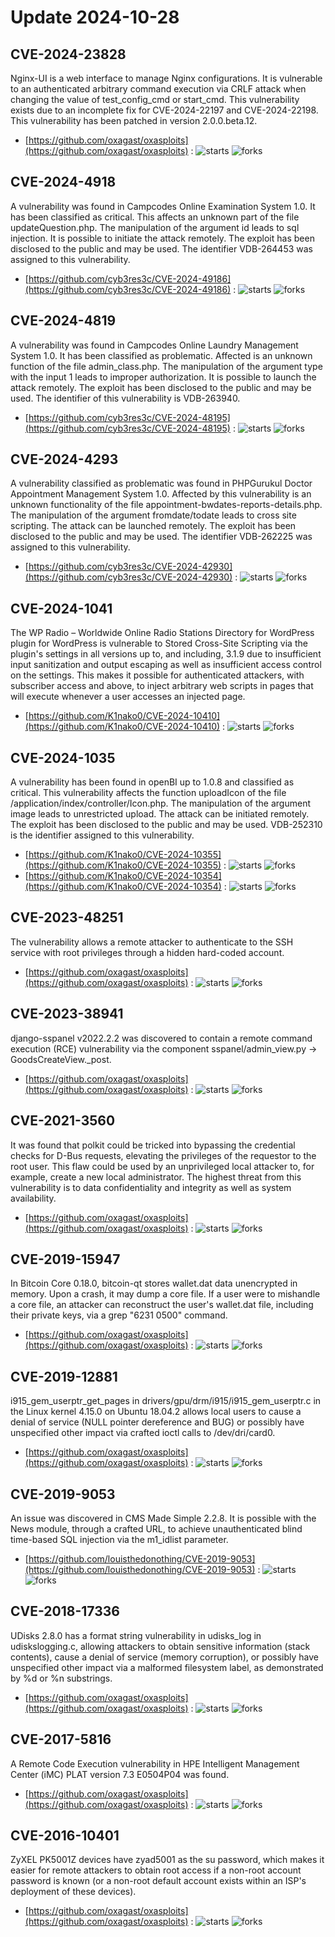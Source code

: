 # Update 2024-10-28
## CVE-2024-23828
 Nginx-UI is a web interface to manage Nginx configurations. It is vulnerable to an authenticated arbitrary command execution via CRLF attack when changing the value of test_config_cmd or start_cmd. This vulnerability exists due to an incomplete fix for CVE-2024-22197 and CVE-2024-22198. This vulnerability has been patched in version 2.0.0.beta.12.

- [https://github.com/oxagast/oxasploits](https://github.com/oxagast/oxasploits) :  ![starts](https://img.shields.io/github/stars/oxagast/oxasploits.svg) ![forks](https://img.shields.io/github/forks/oxagast/oxasploits.svg)


## CVE-2024-4918
 A vulnerability was found in Campcodes Online Examination System 1.0. It has been classified as critical. This affects an unknown part of the file updateQuestion.php. The manipulation of the argument id leads to sql injection. It is possible to initiate the attack remotely. The exploit has been disclosed to the public and may be used. The identifier VDB-264453 was assigned to this vulnerability.

- [https://github.com/cyb3res3c/CVE-2024-49186](https://github.com/cyb3res3c/CVE-2024-49186) :  ![starts](https://img.shields.io/github/stars/cyb3res3c/CVE-2024-49186.svg) ![forks](https://img.shields.io/github/forks/cyb3res3c/CVE-2024-49186.svg)


## CVE-2024-4819
 A vulnerability was found in Campcodes Online Laundry Management System 1.0. It has been classified as problematic. Affected is an unknown function of the file admin_class.php. The manipulation of the argument type with the input 1 leads to improper authorization. It is possible to launch the attack remotely. The exploit has been disclosed to the public and may be used. The identifier of this vulnerability is VDB-263940.

- [https://github.com/cyb3res3c/CVE-2024-48195](https://github.com/cyb3res3c/CVE-2024-48195) :  ![starts](https://img.shields.io/github/stars/cyb3res3c/CVE-2024-48195.svg) ![forks](https://img.shields.io/github/forks/cyb3res3c/CVE-2024-48195.svg)


## CVE-2024-4293
 A vulnerability classified as problematic was found in PHPGurukul Doctor Appointment Management System 1.0. Affected by this vulnerability is an unknown functionality of the file appointment-bwdates-reports-details.php. The manipulation of the argument fromdate/todate leads to cross site scripting. The attack can be launched remotely. The exploit has been disclosed to the public and may be used. The identifier VDB-262225 was assigned to this vulnerability.

- [https://github.com/cyb3res3c/CVE-2024-42930](https://github.com/cyb3res3c/CVE-2024-42930) :  ![starts](https://img.shields.io/github/stars/cyb3res3c/CVE-2024-42930.svg) ![forks](https://img.shields.io/github/forks/cyb3res3c/CVE-2024-42930.svg)


## CVE-2024-1041
 The WP Radio &#8211; Worldwide Online Radio Stations Directory for WordPress plugin for WordPress is vulnerable to Stored Cross-Site Scripting via the plugin's settings in all versions up to, and including, 3.1.9 due to insufficient input sanitization and output escaping as well as insufficient access control on the settings. This makes it possible for authenticated attackers, with subscriber access and above, to inject arbitrary web scripts in pages that will execute whenever a user accesses an injected page.

- [https://github.com/K1nako0/CVE-2024-10410](https://github.com/K1nako0/CVE-2024-10410) :  ![starts](https://img.shields.io/github/stars/K1nako0/CVE-2024-10410.svg) ![forks](https://img.shields.io/github/forks/K1nako0/CVE-2024-10410.svg)


## CVE-2024-1035
 A vulnerability has been found in openBI up to 1.0.8 and classified as critical. This vulnerability affects the function uploadIcon of the file /application/index/controller/Icon.php. The manipulation of the argument image leads to unrestricted upload. The attack can be initiated remotely. The exploit has been disclosed to the public and may be used. VDB-252310 is the identifier assigned to this vulnerability.

- [https://github.com/K1nako0/CVE-2024-10355](https://github.com/K1nako0/CVE-2024-10355) :  ![starts](https://img.shields.io/github/stars/K1nako0/CVE-2024-10355.svg) ![forks](https://img.shields.io/github/forks/K1nako0/CVE-2024-10355.svg)
- [https://github.com/K1nako0/CVE-2024-10354](https://github.com/K1nako0/CVE-2024-10354) :  ![starts](https://img.shields.io/github/stars/K1nako0/CVE-2024-10354.svg) ![forks](https://img.shields.io/github/forks/K1nako0/CVE-2024-10354.svg)


## CVE-2023-48251
 The vulnerability allows a remote attacker to authenticate to the SSH service with root privileges through a hidden hard-coded account.

- [https://github.com/oxagast/oxasploits](https://github.com/oxagast/oxasploits) :  ![starts](https://img.shields.io/github/stars/oxagast/oxasploits.svg) ![forks](https://img.shields.io/github/forks/oxagast/oxasploits.svg)


## CVE-2023-38941
 django-sspanel v2022.2.2 was discovered to contain a remote command execution (RCE) vulnerability via the component sspanel/admin_view.py -&gt; GoodsCreateView._post.

- [https://github.com/oxagast/oxasploits](https://github.com/oxagast/oxasploits) :  ![starts](https://img.shields.io/github/stars/oxagast/oxasploits.svg) ![forks](https://img.shields.io/github/forks/oxagast/oxasploits.svg)


## CVE-2021-3560
 It was found that polkit could be tricked into bypassing the credential checks for D-Bus requests, elevating the privileges of the requestor to the root user. This flaw could be used by an unprivileged local attacker to, for example, create a new local administrator. The highest threat from this vulnerability is to data confidentiality and integrity as well as system availability.

- [https://github.com/oxagast/oxasploits](https://github.com/oxagast/oxasploits) :  ![starts](https://img.shields.io/github/stars/oxagast/oxasploits.svg) ![forks](https://img.shields.io/github/forks/oxagast/oxasploits.svg)


## CVE-2019-15947
 In Bitcoin Core 0.18.0, bitcoin-qt stores wallet.dat data unencrypted in memory. Upon a crash, it may dump a core file. If a user were to mishandle a core file, an attacker can reconstruct the user's wallet.dat file, including their private keys, via a grep &quot;6231 0500&quot; command.

- [https://github.com/oxagast/oxasploits](https://github.com/oxagast/oxasploits) :  ![starts](https://img.shields.io/github/stars/oxagast/oxasploits.svg) ![forks](https://img.shields.io/github/forks/oxagast/oxasploits.svg)


## CVE-2019-12881
 i915_gem_userptr_get_pages in drivers/gpu/drm/i915/i915_gem_userptr.c in the Linux kernel 4.15.0 on Ubuntu 18.04.2 allows local users to cause a denial of service (NULL pointer dereference and BUG) or possibly have unspecified other impact via crafted ioctl calls to /dev/dri/card0.

- [https://github.com/oxagast/oxasploits](https://github.com/oxagast/oxasploits) :  ![starts](https://img.shields.io/github/stars/oxagast/oxasploits.svg) ![forks](https://img.shields.io/github/forks/oxagast/oxasploits.svg)


## CVE-2019-9053
 An issue was discovered in CMS Made Simple 2.2.8. It is possible with the News module, through a crafted URL, to achieve unauthenticated blind time-based SQL injection via the m1_idlist parameter.

- [https://github.com/louisthedonothing/CVE-2019-9053](https://github.com/louisthedonothing/CVE-2019-9053) :  ![starts](https://img.shields.io/github/stars/louisthedonothing/CVE-2019-9053.svg) ![forks](https://img.shields.io/github/forks/louisthedonothing/CVE-2019-9053.svg)


## CVE-2018-17336
 UDisks 2.8.0 has a format string vulnerability in udisks_log in udiskslogging.c, allowing attackers to obtain sensitive information (stack contents), cause a denial of service (memory corruption), or possibly have unspecified other impact via a malformed filesystem label, as demonstrated by %d or %n substrings.

- [https://github.com/oxagast/oxasploits](https://github.com/oxagast/oxasploits) :  ![starts](https://img.shields.io/github/stars/oxagast/oxasploits.svg) ![forks](https://img.shields.io/github/forks/oxagast/oxasploits.svg)


## CVE-2017-5816
 A Remote Code Execution vulnerability in HPE Intelligent Management Center (iMC) PLAT version 7.3 E0504P04 was found.

- [https://github.com/oxagast/oxasploits](https://github.com/oxagast/oxasploits) :  ![starts](https://img.shields.io/github/stars/oxagast/oxasploits.svg) ![forks](https://img.shields.io/github/forks/oxagast/oxasploits.svg)


## CVE-2016-10401
 ZyXEL PK5001Z devices have zyad5001 as the su password, which makes it easier for remote attackers to obtain root access if a non-root account password is known (or a non-root default account exists within an ISP's deployment of these devices).

- [https://github.com/oxagast/oxasploits](https://github.com/oxagast/oxasploits) :  ![starts](https://img.shields.io/github/stars/oxagast/oxasploits.svg) ![forks](https://img.shields.io/github/forks/oxagast/oxasploits.svg)

